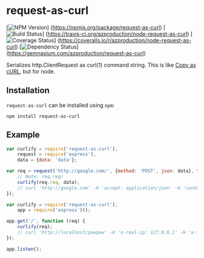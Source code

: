 # request-as-curl
[![NPM Version](https://badge.fury.io/js/request-as-curl.png)]
(https://npmjs.org/package/request-as-curl)
[![Build Status](https://travis-ci.org/azproduction/node-request-as-curl.png?branch=master)]
(https://travis-ci.org/azproduction/node-request-as-curl)
[![Coverage Status](https://coveralls.io/repos/azproduction/node-request-as-curl/badge.png?branch=master)]
(https://coveralls.io/r/azproduction/node-request-as-curl)
[![Dependency Status](https://gemnasium.com/azproduction/request-as-curl.png)]
(https://gemnasium.com/azproduction/request-as-curl)

Serializes http.ClientRequest as curl(1) command string. This is like [Copy as cURL](https://twitter.com/ChromiumDev/status/317183238026186752), but for node.

## Installation

`request-as-curl` can be installed using `npm`:

```
npm install request-as-curl
```

## Example

```js
var curlify = require('request-as-curl'),
    request = require('express'),
    data = {data: 'data'};

var req = request('http://google.com/', {method: 'POST', json: data}, function (error, response, expected) {
    // Note: req.req!
    curlify(req.req, data);
    // curl 'http://google.com' -H 'accept: application/json' -H 'content-type: application/json' -H 'connection: keep-alive' --data '{"data":"data"}' --compressed
});
```

```js
var curlify = require('request-as-curl'),
    app = require('express')();

app.get('/', function (req) {
    curlify(req);
    // curl 'http://localhost/pewpew' -H 'x-real-ip: 127.0.0.1' -H 'x-forwarded-for: 127.0.0.1' -H 'x-nginx-proxy: true' -H 'connection: close' -H 'user-agent: Mozilla/5.0 (Macintosh; Intel Mac OS X 10.8; rv:25.0) Gecko/20100101 Firefox/25.0' -H 'accept: text/html,application/xhtml+xml,application/xml;q=0.9,*/*;q=0.8' -H 'accept-language: ru-RU,ru;q=0.8,en-US;q=0.5,en;q=0.3' -H 'accept-encoding: gzip, deflate' -H 'cache-control: max-age=0' --compressed
});

app.listen();
```
